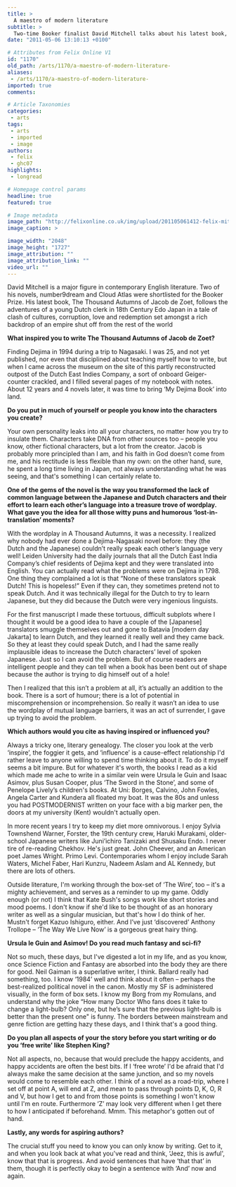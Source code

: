 ```yaml
---
title: >
  A maestro of modern literature
subtitle: >
  Two-time Booker finalist David Mitchell talks about his latest book, The Thousand Autumns of Jacob de Zoet
date: "2011-05-06 13:10:13 +0100"

# Attributes from Felix Online V1
id: "1170"
old_path: /arts/1170/a-maestro-of-modern-literature-
aliases:
 - /arts/1170/a-maestro-of-modern-literature-
imported: true
comments:

# Article Taxonomies
categories:
 - arts
tags:
 - arts
 - imported
 - image
authors:
 - felix
 - ghc07
highlights:
 - longread

# Homepage control params
headline: true
featured: true

# Image metadata
image_path: "http://felixonline.co.uk/img/upload/201105061412-felix-mitchell-crjpg-3e1995e4fd89b57a.jpg"
image_caption: >

image_width: "2048"
image_height: "1727"
image_attribution: ""
image_attribution_link: ""
video_url: ""
---
```


David Mitchell is a major figure in contemporary English literature. Two of his novels, number9dream and Cloud Atlas were shortlisted for the Booker Prize. His latest book, The Thousand Autumns of Jacob de Zoet, follows the adventures of a young Dutch clerk in 18th Century Edo Japan in a tale of clash of cultures, corruption, love and redemption set amongst a rich backdrop of an empire shut off from the rest of the world

__What inspired you to write The Thousand Autumns of Jacob de Zoet?__

Finding Dejima in 1994 during a trip to Nagasaki. I was 25, and not yet published, nor even that disciplined about teaching myself how to write, but when I came across the museum on the site of this partly reconstructed outpost of the Dutch East Indies Company, a sort of onboard Geiger-counter crackled, and I filled several pages of my notebook with notes. About 12 years and 4 novels later, it was time to bring ‘My Dejima Book’ into land.

__Do you put in much of yourself or people you know into the characters you create?__

Your own personality leaks into all your characters, no matter how you try to insulate them. Characters take DNA from other sources too – people you know, other fictional characters, but a lot from the creator. Jacob is probably more principled than I am, and his faith in God doesn’t come from me, and his rectitude is less flexible than my own: on the other hand, sure, he spent a long time living in Japan, not always understanding what he was seeing, and that's something I can certainly relate to.

__One of the gems of the novel is the way you transformed the lack of common language between the Japanese and Dutch characters and their effort to learn each other’s language into a treasure trove of wordplay. What gave you the idea for all those witty puns and humorous ‘lost-in-translation’ moments?__

With the wordplay in A Thousand Autumns, it was a necessity. I realized why nobody had ever done a Dejima-Nagasaki novel before: they (the Dutch and the Japanese) couldn’t really speak each other’s language very well! Leiden University had the daily journals that all the Dutch East India Company’s chief residents of Dejima kept and they were translated into English. You can actually read what the problems were on Dejima in 1798. One thing they complained a lot is that “None of these translators speak Dutch! This is hopeless!” Even if they can, they sometimes pretend not to speak Dutch. And it was technically illegal for the Dutch to try to learn Japanese, but they did because the Dutch were very ingenious linguists.

For the first manuscript I made these tortuous, difficult subplots where I thought it would be a good idea to have a couple of the [Japanese] translators smuggle themselves out and gone to Batavia [modern day Jakarta] to learn Dutch, and they learned it really well and they came back. So they at least they could speak Dutch, and I had the same really implausible ideas to increase the Dutch characters’ level of spoken Japanese. Just so I can avoid the problem. But of course readers are intelligent people and they can tell when a book has been bent out of shape because the author is trying to dig himself out of a hole!

Then I realized that this isn’t a problem at all, it’s actually an addition to the book. There is a sort of humour; there is a lot of potential in miscomprehension or incomprehension. So really it wasn’t an idea to use the wordplay of mutual language barriers, it was an act of surrender, I gave up trying to avoid the problem.

__Which authors would you cite as having inspired or influenced you?__

Always a tricky one, literary genealogy. The closer you look at the verb ‘inspire’, the foggier it gets, and ‘influence’ is a cause-effect relationship I'd rather leave to anyone willing to spend time thinking about it. To do it myself seems a bit impure. But for whatever it's worth, the books I read as a kid which made me ache to write in a similar vein were Ursula le Guin and Isaac Asimov, plus Susan Cooper, plus ‘The Sword in the Stone’, and some of Penelope Lively’s children's books. At Uni: Borges, Calvino, John Fowles, Angela Carter and Kundera all floated my boat. It was the 80s and unless you had POSTMODERNIST written on your face with a big marker pen, the doors at my university (Kent) wouldn't actually open.

In more recent years I try to keep my diet more omnivorous. I enjoy Sylvia Townshend Warner, Forster, the 19th century crew, Haruki Murakami, older-school Japanese writers like Juni’ichiro Tanizaki and Shusaku Endo. I never tire of re-reading Chekhov. He's just great. John Cheever, and an American poet James Wright. Primo Levi. Contemporaries whom I enjoy include Sarah Waters, Michel Faber, Hari Kunzru, Nadeem Aslam and AL Kennedy, but there are lots of others.

Outside literature, I'm working through the box-set of ‘The Wire’, too – it's a mighty achievement, and serves as a reminder to up my game. Oddly enough (or not) I think that Kate Bush's songs work like short stories and mood poems. I don't know if she'd like to be thought of as an honorary writer as well as a singular musician, but that's how I do think of her. Mustn't forget Kazuo Ishiguro, either. And I’ve just ‘discovered’ Anthony Trollope – ‘The Way We Live Now’ is a gorgeous great hairy thing.

__Ursula le Guin and Asimov! Do you read much fantasy and sci-fi?__

Not so much, these days, but I've digested a lot in my life, and as you know, once Science Fiction and Fantasy are absorbed into the body they are there for good. Neil Gaiman is a superlative writer, I think. Ballard really had something, too. I know ‘1984’ well and think about it often – perhaps the best-realized political novel in the canon. Mostly my SF is administered visually, in the form of box sets. I know my Borg from my Romulans, and understand why the joke “How many Doctor Who fans does it take to change a light-bulb? Only one, but he’s sure that the previous light-bulb is better than the present one" is funny. The borders between mainstream and genre fiction are getting hazy these days, and I think that's a good thing.

__Do you plan all aspects of your the story before you start writing or do you ‘free write’ like Stephen King?__

Not all aspects, no, because that would preclude the happy accidents, and happy accidents are often the best bits. If I ‘free wrote’ I'd be afraid that I'd always make the same decision at the same junction, and so my novels would come to resemble each other. I think of a novel as a road-trip, where I set off at point A, will end at Z, and mean to pass through points D, K, O, R and V, but how I get to and from those points is something I won't know until I'm en route. Furthermore ‘Z’ may look very different when I get there to how I anticipated if beforehand. Mmm. This metaphor's gotten out of hand.

__Lastly, any words for aspiring authors?__

The crucial stuff you need to know you can only know by writing. Get to it, and when you look back at what you've read and think, ‘Jeez, this is awful', know that that is progress. And avoid sentences that have ‘that that’ in them, though it is perfectly okay to begin a sentence with ‘And’ now and again.
